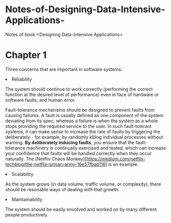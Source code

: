 # Notes-of-Designing-Data-Intensive-Applications-
Notes of book &lt;Designing Data-Intensive Applications>

# Chapter 1

Three concerns that are important in software systems:

<li> Reliability

The system should continue to work correctly (performing the correct function at the desired level of performance) even in face of hardware or software faults, and human error.

Fault-tolerance mechanisms should be designed to prevent faults from causing failures. A fault is usually defined as one component of the system deviating from its spec, whereas a failure is when the system as a whole stops providing the required service to the user. In such fault-tolerant systems, it can make sense to increase the rate of faults by triggering the deliberately - for example, by randomly killing individual processes without warning. <b>By deliberately inducing faults</b>, you ensure that the fault-tolerance machinery is continually exercised and tested, which can increase your confidence that faults will be handled correctly when they occur naturally. The [Netflix Chaos Monkey][https://medium.com/netflix-techblog/the-netflix-simian-army-16e57fbab116] is an example.

<li> Scalability

As the system grows (in data volume, traffic volume, or complexity), there should be resonable ways of dealing with that growth.

<li> Maintainability

The system should be easily envolved and worked on by many different people productively.

